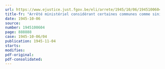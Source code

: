 ```yaml
---
url: https://www.ejustice.just.fgov.be/eli/arrete/1945/10/06/1945100604/justel
title-fr: "Arrêté ministériel considérant certaines communes comme sinistrées"
date: 1945-10-06
source:
number: 1945100604
page: 888888
case: 1945-10-06/04
publication: 1945-11-04
starts:
modifies:
pdf-original:
pdf-consolidated:
---
```


